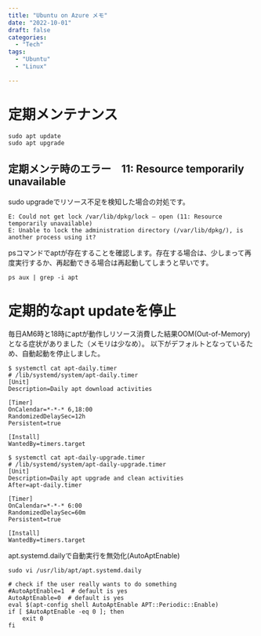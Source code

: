 ```yaml
---
title: "Ubuntu on Azure メモ"
date: "2022-10-01"
draft: false
categories:
  - "Tech"
tags:
  - "Ubuntu"
  - "Linux"

---
```



# 定期メンテナンス

```
sudo apt update
sudo apt upgrade
```


## 定期メンテ時のエラー　11: Resource temporarily unavailable

sudo upgradeでリソース不足を検知した場合の対処です。

```
E: Could not get lock /var/lib/dpkg/lock – open (11: Resource temporarily unavailable)
E: Unable to lock the administration directory (/var/lib/dpkg/), is another process using it?
```

psコマンドでaptが存在することを確認します。存在する場合は、少しまって再度実行するか、再起動できる場合は再起動してしまうと早いです。

```
ps aux | grep -i apt
```


# 定期的なapt updateを停止

毎日AM6時と18時にaptが動作しリソース消費した結果OOM(Out-of-Memory)となる症状がありました（メモリは少なめ）。
以下がデフォルトとなっているため、自動起動を停止しました。

```
$ systemctl cat apt-daily.timer
# /lib/systemd/system/apt-daily.timer
[Unit]
Description=Daily apt download activities

[Timer]
OnCalendar=*-*-* 6,18:00
RandomizedDelaySec=12h
Persistent=true

[Install]
WantedBy=timers.target
```

```
$ systemctl cat apt-daily-upgrade.timer
# /lib/systemd/system/apt-daily-upgrade.timer
[Unit]
Description=Daily apt upgrade and clean activities
After=apt-daily.timer

[Timer]
OnCalendar=*-*-* 6:00
RandomizedDelaySec=60m
Persistent=true

[Install]
WantedBy=timers.target
```

apt.systemd.dailyで自動実行を無効化(AutoAptEnable)

```
sudo vi /usr/lib/apt/apt.systemd.daily
```

```
# check if the user really wants to do something
#AutoAptEnable=1  # default is yes
AutoAptEnable=0  # default is yes
eval $(apt-config shell AutoAptEnable APT::Periodic::Enable)
if [ $AutoAptEnable -eq 0 ]; then
    exit 0
fi
```
